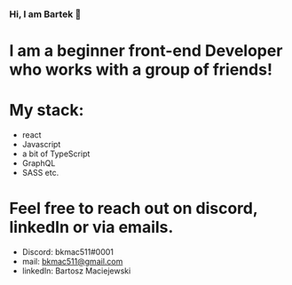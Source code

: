 ### Hi, I am Bartek 👋
# I am a beginner front-end Developer who works with a group of friends!

# My stack:
- react
- Javascript
- a bit of TypeScript
- GraphQL
- SASS etc.

# Feel free to reach out on discord, linkedIn or via emails.
- Discord: bkmac511#0001
- mail: bkmac511@gmail.com
- linkedIn: Bartosz Maciejewski
